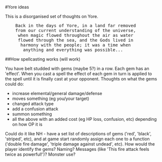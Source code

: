 #Yore ideas

This is a disorganised set of thoughts on Yore.

<pre>
    Back in the days of Yore, in a land far removed
    from our current understanding of the universe,
     when magic flowed throughout the air as water
     flowed through the sea, and the Gods lived in
      harmony with the people; it was a time when
       anything and everything was possible...
</pre>

##How spellcasting works (will work)

You have belt studded with gems (maybe 5?) in a row. Each gem has an 'effect'.
When you cast a spell the effect of each gem in turn is applied to the spell until it is finally cast at your opponent.
Thoughts on what the gems could do:

 * increase elemental/general damage/defense
 * moves something (eg you/your target)
 * changed attack type
 * add a confusion attack
 * summon something
 * all the above with an added cost (eg HP loss, confusion, etc) depending on how OP it is

Could do it like NH - have a set list of descriptions of gems ('red', 'black', 'striped', etc), and at game start randomly assign each one to a function
('double fire damage', 'triple damage against undead', etc). How would the player identify the gems? Naming? Messages (like 'This fire attack feels twice as powerful!')? Monster use?
